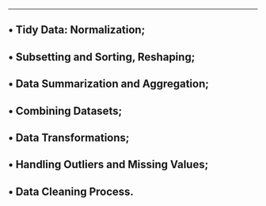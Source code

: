 ------------------------------------------------------------------------
• Tidy Data: Normalization;
------------------------------------------------------------------------
• Subsetting and Sorting, Reshaping;
------------------------------------------------------------------------
• Data Summarization and Aggregation;
------------------------------------------------------------------------
• Combining Datasets;
------------------------------------------------------------------------
• Data Transformations;
------------------------------------------------------------------------
• Handling Outliers and Missing Values;
------------------------------------------------------------------------
• Data Cleaning Process.
------------------------------------------------------------------------
